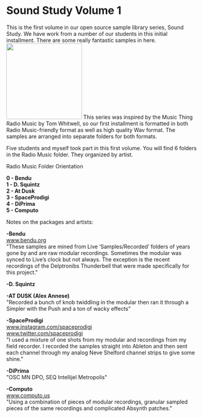 # Sound Study Volume 1
This is the first volume in our open source sample library series, Sound Study.
We have work from a number of our students in this initial installment. There are some really fantastic samples in here.
<img src="http://www.voltagecontrollab.com/wp-content/uploads/2017/02/soundstudylogoblack.png" height="200">
This series was inspired by the Music Thing Radio Music by Tom Whitwell, so our first installment is formatted in both Radio Music-friendly format as well as high quality Wav format. The samples are arranged into separate folders for both formats.

Five students and myself took part in this first volume. You will find 6 folders in the Radio Music folder. They organized by artist. 

Radio Music Folder Orientation

<b>0 - Bendu<br>
1 - D. Squintz<br>
2 - At Dusk <br>
3 - SpaceProdigi<br>
4 - DiPrima<br>
5 - Computo<br></b>

Notes on the packages and artists:

<b>-Bendu</b><br>
www.bendu.org<br>
"These samples are mined from Live ‘Samples/Recorded’ folders of years gone by and are raw modular recordings. Sometimes the modular was synced to Live’s clock but not always. The exception is the recent recordings of the Delptronibs Thunderbell that were made specifically for this project."

<b>-D. Squintz</b>

<b>-AT DUSK (Alex Annese)</b><br>
"Recorded a bunch of knob twiddling in the modular then ran it through a Simpler with the Push and a ton of wacky effects"

<b>-SpaceProdigi</b><br>
www.instagram.com/spaceprodigi<br>
www.twitter.com/spaceprodigi<br>
"I used a mixture of one shots from my modular and recordings from my field recorder. I recorded the samples straight into Ableton and then sent each channel through my analog Neve Shelford channel strips to give some shine."

<b>-DiPrima</b> <br>
"OSC MN DPO, SEQ Intellijel Metropolis"

<b>-Computo</b><br>
www.computo.us<br>
"Using a combination of pieces of modular recordings, granular sampled pieces of the same recordings and complicated Absynth patches."
